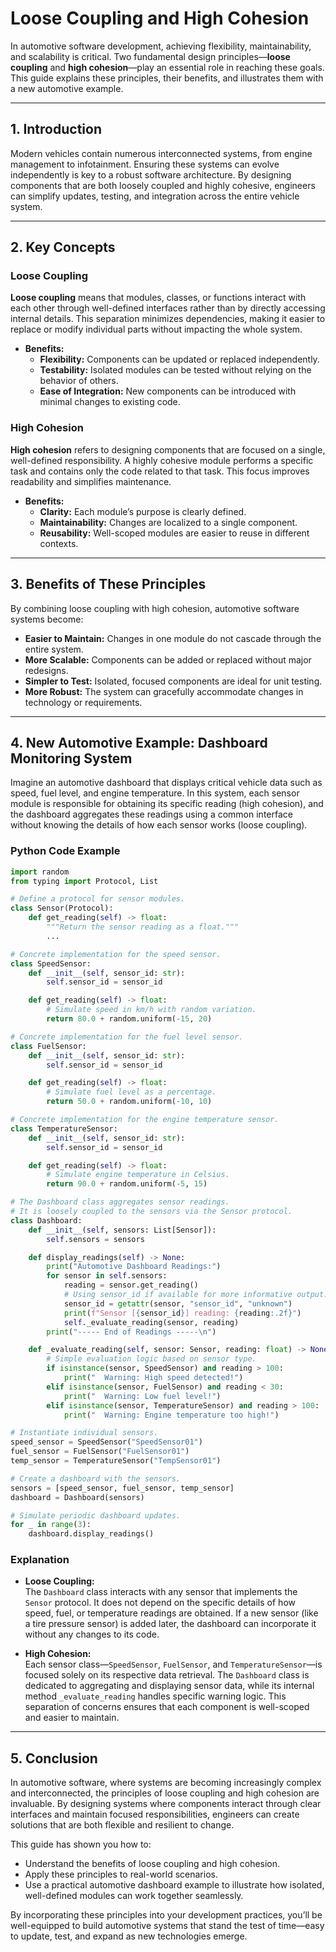# Loose Coupling and High Cohesion

In automotive software development, achieving flexibility, maintainability, and scalability is critical. Two fundamental design principles—**loose coupling** and **high cohesion**—play an essential role in reaching these goals. This guide explains these principles, their benefits, and illustrates them with a new automotive example.

---

## 1. Introduction

Modern vehicles contain numerous interconnected systems, from engine management to infotainment. Ensuring these systems can evolve independently is key to a robust software architecture. By designing components that are both loosely coupled and highly cohesive, engineers can simplify updates, testing, and integration across the entire vehicle system.

---

## 2. Key Concepts

### Loose Coupling
**Loose coupling** means that modules, classes, or functions interact with each other through well-defined interfaces rather than by directly accessing internal details. This separation minimizes dependencies, making it easier to replace or modify individual parts without impacting the whole system.

- **Benefits:**
  - **Flexibility:** Components can be updated or replaced independently.
  - **Testability:** Isolated modules can be tested without relying on the behavior of others.
  - **Ease of Integration:** New components can be introduced with minimal changes to existing code.

### High Cohesion
**High cohesion** refers to designing components that are focused on a single, well-defined responsibility. A highly cohesive module performs a specific task and contains only the code related to that task. This focus improves readability and simplifies maintenance.

- **Benefits:**
  - **Clarity:** Each module’s purpose is clearly defined.
  - **Maintainability:** Changes are localized to a single component.
  - **Reusability:** Well-scoped modules are easier to reuse in different contexts.

---

## 3. Benefits of These Principles

By combining loose coupling with high cohesion, automotive software systems become:

- **Easier to Maintain:** Changes in one module do not cascade through the entire system.
- **More Scalable:** Components can be added or replaced without major redesigns.
- **Simpler to Test:** Isolated, focused components are ideal for unit testing.
- **More Robust:** The system can gracefully accommodate changes in technology or requirements.

---

## 4. New Automotive Example: Dashboard Monitoring System

Imagine an automotive dashboard that displays critical vehicle data such as speed, fuel level, and engine temperature. In this system, each sensor module is responsible for obtaining its specific reading (high cohesion), and the dashboard aggregates these readings using a common interface without knowing the details of how each sensor works (loose coupling).

### Python Code Example

```python
import random
from typing import Protocol, List

# Define a protocol for sensor modules.
class Sensor(Protocol):
    def get_reading(self) -> float:
        """Return the sensor reading as a float."""
        ...

# Concrete implementation for the speed sensor.
class SpeedSensor:
    def __init__(self, sensor_id: str):
        self.sensor_id = sensor_id

    def get_reading(self) -> float:
        # Simulate speed in km/h with random variation.
        return 80.0 + random.uniform(-15, 20)

# Concrete implementation for the fuel level sensor.
class FuelSensor:
    def __init__(self, sensor_id: str):
        self.sensor_id = sensor_id

    def get_reading(self) -> float:
        # Simulate fuel level as a percentage.
        return 50.0 + random.uniform(-10, 10)

# Concrete implementation for the engine temperature sensor.
class TemperatureSensor:
    def __init__(self, sensor_id: str):
        self.sensor_id = sensor_id

    def get_reading(self) -> float:
        # Simulate engine temperature in Celsius.
        return 90.0 + random.uniform(-5, 15)

# The Dashboard class aggregates sensor readings.
# It is loosely coupled to the sensors via the Sensor protocol.
class Dashboard:
    def __init__(self, sensors: List[Sensor]):
        self.sensors = sensors

    def display_readings(self) -> None:
        print("Automotive Dashboard Readings:")
        for sensor in self.sensors:
            reading = sensor.get_reading()
            # Using sensor_id if available for more informative output.
            sensor_id = getattr(sensor, "sensor_id", "unknown")
            print(f"Sensor [{sensor_id}] reading: {reading:.2f}")
            self._evaluate_reading(sensor, reading)
        print("----- End of Readings -----\n")

    def _evaluate_reading(self, sensor: Sensor, reading: float) -> None:
        # Simple evaluation logic based on sensor type.
        if isinstance(sensor, SpeedSensor) and reading > 100:
            print("  Warning: High speed detected!")
        elif isinstance(sensor, FuelSensor) and reading < 30:
            print("  Warning: Low fuel level!")
        elif isinstance(sensor, TemperatureSensor) and reading > 100:
            print("  Warning: Engine temperature too high!")

# Instantiate individual sensors.
speed_sensor = SpeedSensor("SpeedSensor01")
fuel_sensor = FuelSensor("FuelSensor01")
temp_sensor = TemperatureSensor("TempSensor01")

# Create a dashboard with the sensors.
sensors = [speed_sensor, fuel_sensor, temp_sensor]
dashboard = Dashboard(sensors)

# Simulate periodic dashboard updates.
for _ in range(3):
    dashboard.display_readings()
```

### Explanation

- **Loose Coupling:**  
  The `Dashboard` class interacts with any sensor that implements the `Sensor` protocol. It does not depend on the specific details of how speed, fuel, or temperature readings are obtained. If a new sensor (like a tire pressure sensor) is added later, the dashboard can incorporate it without any changes to its code.

- **High Cohesion:**  
  Each sensor class—`SpeedSensor`, `FuelSensor`, and `TemperatureSensor`—is focused solely on its respective data retrieval. The `Dashboard` class is dedicated to aggregating and displaying sensor data, while its internal method `_evaluate_reading` handles specific warning logic. This separation of concerns ensures that each component is well-scoped and easier to maintain.

---

## 5. Conclusion

In automotive software, where systems are becoming increasingly complex and interconnected, the principles of loose coupling and high cohesion are invaluable. By designing systems where components interact through clear interfaces and maintain focused responsibilities, engineers can create solutions that are both flexible and resilient to change.

This guide has shown you how to:
- Understand the benefits of loose coupling and high cohesion.
- Apply these principles to real-world scenarios.
- Use a practical automotive dashboard example to illustrate how isolated, well-defined modules can work together seamlessly.

By incorporating these principles into your development practices, you’ll be well-equipped to build automotive systems that stand the test of time—easy to update, test, and expand as new technologies emerge.
